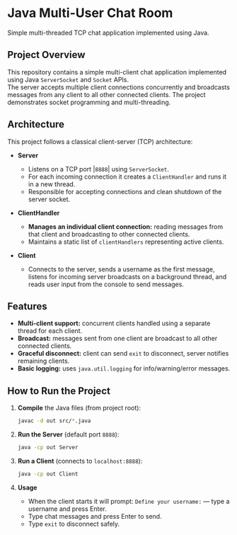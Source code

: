 # Java Multi-User Chat Room

Simple multi-threaded TCP chat application implemented using Java.


## Project Overview

This repository contains a simple multi-client chat application implemented using Java `ServerSocket` and `Socket` APIs.  
The server accepts multiple client connections concurrently and broadcasts messages from any client to all other connected clients.
The project demonstrates socket programming and multi-threading.

## Architecture

This project follows a classical client-server (TCP) architecture:

- **Server**
    - Listens on a TCP port |`8888`| using `ServerSocket`.
    - For each incoming connection it creates a `ClientHandler` and runs it in a new thread.
    - Responsible for accepting connections and clean shutdown of the server socket.

- **ClientHandler**
    - **Manages an individual client connection:** reading messages from that client and broadcasting to other connected clients.
    - Maintains a static list of `clientHandlers` representing active clients.

- **Client**
    - Connects to the server, sends a username as the first message, listens for incoming server broadcasts on a background thread, and reads user input from the console to send messages.

## Features

- **Multi-client support:** concurrent clients handled using a separate thread for each client.
- **Broadcast:** messages sent from one client are broadcast to all other connected clients.
- **Graceful disconnect:** client can send `exit` to disconnect, server notifies remaining clients.
- **Basic logging:** uses `java.util.logging` for info/warning/error messages.


## How to Run the Project

1. **Compile** the Java files (from project root):
   ```bash
   javac -d out src/*.java
   ```

2. **Run the Server** (default port `8888`):
   ```bash
   java -cp out Server
   ```

3. **Run a Client** (connects to `localhost:8888`):
   ```bash
   java -cp out Client
   ```

4. **Usage**
    - When the client starts it will prompt: `Define your username:` — type a username and press Enter.
    - Type chat messages and press Enter to send.
    - Type `exit` to disconnect safely.